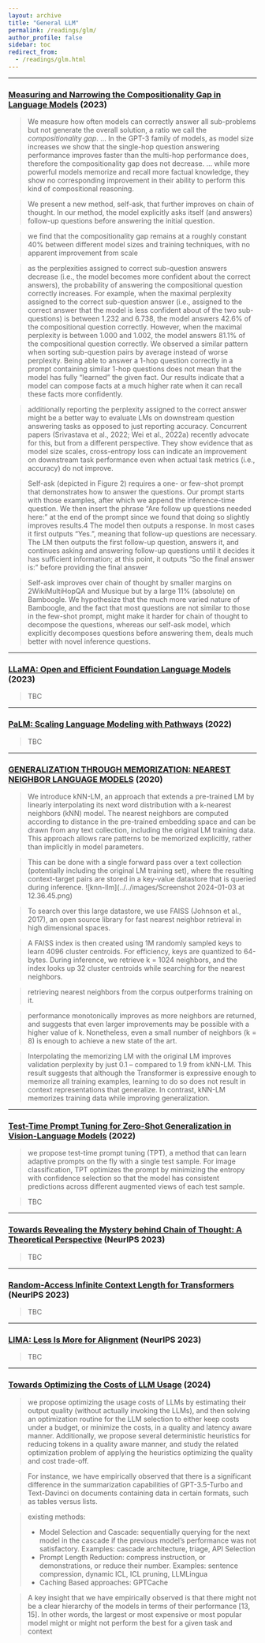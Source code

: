 ```yaml
---
layout: archive
title: "General LLM"
permalink: /readings/glm/
author_profile: false
sidebar: toc
redirect_from:
  - /readings/glm.html
---
```



---
### [Measuring and Narrowing the Compositionality Gap in Language Models](https://arxiv.org/pdf/2210.03350.pdf) (2023)

> We measure how often models can correctly answer all
sub-problems but not generate the overall solution, a ratio we call the *compositionality gap*.
... In the GPT-3 family
of models, as model size increases we show that
the single-hop question answering performance
improves faster than the multi-hop performance
does, therefore the compositionality gap does
not decrease. 
... while more powerful models memorize and
recall more factual knowledge, they show no
corresponding improvement in their ability to
perform this kind of compositional reasoning.

> We
present a new method, self-ask, that further improves on chain of thought. In our method,
the model explicitly asks itself (and answers)
follow-up questions before answering the initial question.

> we find that the compositionality gap remains at a roughly constant 40% between different
model sizes and training techniques, with no apparent improvement from scale 

> as the perplexities assigned to
correct sub-question answers decrease (i.e., the
model becomes more confident about the correct
answers), the probability of answering the compositional question correctly increases. For example,
when the maximal perplexity assigned to the correct sub-question answer (i.e., assigned to the correct answer that the model is less confident about
of the two sub-questions) is between 1.232 and
6.738, the model answers 42.6% of the compositional question correctly. However, when the maximal perplexity is between 1.000 and 1.002, the
model answers 81.1% of the compositional question correctly. We observed a similar pattern when
sorting sub-question pairs by average instead of
worse perplexity.
Being able to answer a 1-hop question correctly
in a prompt containing similar 1-hop questions does
not mean that the model has fully “learned” the
given fact. Our results indicate that a model can
compose facts at a much higher rate when it can recall these facts more confidently.

> additionally reporting the perplexity assigned to the correct answer
might be a better way to evaluate LMs on downstream question answering tasks as opposed to just
reporting accuracy. Concurrent papers (Srivastava
et al., 2022; Wei et al., 2022a) recently advocate for
this, but from a different perspective. They show
evidence that as model size scales, cross-entropy
loss can indicate an improvement on downstream
task performance even when actual task metrics
(i.e., accuracy) do not improve.

> Self-ask (depicted in Figure 2) requires a one- or
few-shot prompt that demonstrates how to answer
the questions. Our prompt starts with those examples, after which we append the inference-time
question. We then insert the phrase “Are follow up
questions needed here:” at the end of the prompt
since we found that doing so slightly improves results.4 The model then outputs a response. In most
cases it first outputs “Yes.”, meaning that follow-up
questions are necessary. The LM then outputs the
first follow-up question, answers it, and continues
asking and answering follow-up questions until it
decides it has sufficient information; at this point,
it outputs “So the final answer is:” before providing the final answer


> Self-ask improves over chain of thought
by smaller margins on 2WikiMultiHopQA and
Musique but by a large 11% (absolute) on Bamboogle. We hypothesize that the much more varied nature of Bamboogle, and the fact that most
questions are not similar to those in the few-shot
prompt, might make it harder for chain of thought
to decompose the questions, whereas our self-ask
model, which explicitly decomposes questions before answering them, deals much better with novel
inference questions. 


---
### [LLaMA: Open and Efficient Foundation Language Models](https://arxiv.org/pdf/2302.13971.pdf) (2023)

> TBC


---
### [PaLM: Scaling Language Modeling with Pathways](https://arxiv.org/pdf/2204.02311.pdf) (2022)

> TBC


---
### [GENERALIZATION THROUGH MEMORIZATION: NEAREST NEIGHBOR LANGUAGE MODELS](https://arxiv.org/pdf/1911.00172.pdf) (2020) 

> We introduce kNN-LM, an approach that extends a pre-trained LM by linearly interpolating its next
word distribution with a k-nearest neighbors (kNN) model. The nearest neighbors are computed
according to distance in the pre-trained embedding space and can be drawn from any text collection, including the original LM training data. This approach allows rare patterns to be memorized
explicitly, rather than implicitly in model parameters.

> This can be done with a single forward pass over a text collection (potentially including the original
LM training set), where the resulting context-target pairs are stored in a key-value datastore that is
queried during inference.
![knn-llm](../../images/Screenshot 2024-01-03 at 12.36.45.png)

> To search over this large datastore, we use FAISS (Johnson et al.,
2017), an open source library for fast nearest neighbor retrieval in high dimensional spaces. 

> A FAISS index is then created using 1M randomly sampled keys
to learn 4096 cluster centroids. For efficiency, keys are quantized to 64-bytes. During inference,
we retrieve k = 1024 neighbors, and the index looks up 32 cluster centroids while searching for
the nearest neighbors.

> retrieving nearest neighbors from the corpus outperforms training on it.

> performance monotonically improves as more neighbors are returned, and suggests that even larger
improvements may be possible with a higher value of k. Nonetheless, even a small number of
neighbors (k = 8) is enough to achieve a new state of the art.

> Interpolating the memorizing LM with the original LM improves validation perplexity by just 0.1
– compared to 1.9 from kNN-LM. This result suggests that although the Transformer is expressive
enough to memorize all training examples, learning to do so does not result in context representations
that generalize. In contrast, kNN-LM memorizes training data while improving generalization.


---
### [Test-Time Prompt Tuning for Zero-Shot Generalization in Vision-Language Models](https://proceedings.neurips.cc/paper_files/paper/2022/file/5bf2b802e24106064dc547ae9283bb0c-Paper-Conference.pdf) (2022)

> we propose test-time prompt tuning (TPT), a method that can learn
adaptive prompts on the fly with a single test sample. For image classification, TPT
optimizes the prompt by minimizing the entropy with confidence selection so that
the model has consistent predictions across different augmented views of each test
sample.

> TBC

---
### [Towards Revealing the Mystery behind Chain of Thought: A Theoretical Perspective](https://openreview.net/attachment?id=qHrADgAdYu&name=pdf) (NeurIPS 2023)

> TBC

---
### [Random-Access Infinite Context Length for Transformers](https://openreview.net/attachment?id=7eHn64wOVy&name=pdf) (NeurIPS 2023)

> TBC


---
### [LIMA: Less Is More for Alignment](https://proceedings.neurips.cc/paper_files/paper/2023/file/ac662d74829e4407ce1d126477f4a03a-Paper-Conference.pdf) (NeurIPS 2023)

> TBC


---
### [Towards Optimizing the Costs of LLM Usage](https://arxiv.org/pdf/2402.01742.pdf) (2024)

> we propose optimizing the usage costs of LLMs
by estimating their output quality (without actually invoking the
LLMs), and then solving an optimization routine for the LLM selection to either keep costs under a budget, or minimize the costs, in
a quality and latency aware manner.
Additionally, we propose
several deterministic heuristics for reducing tokens in a quality
aware manner, and study the related optimization problem of applying the heuristics optimizing the quality and cost trade-off.

> For instance, we have
empirically observed that there is a significant difference in the
summarization capabilities of GPT-3.5-Turbo and Text-Davinci on
documents containing data in certain formats, such as tables versus lists. 

> existing methods: 
> - Model Selection and Cascade: sequentially querying for the next model in the cascade if the previous model’s performance was not satisfactory.
Examples: cascade architecture, triage, API Selection
> - Prompt Length Reduction: compress instruction, or demonstrations, or reduce their number.
Examples: sentence compression, dynamic ICL, ICL pruning, LLMLingua
> - Caching Based approaches: GPTCache


> A key insight that we have empirically observed is that
there might not be a clear hierarchy of the models in terms of their
performance [13, 15]. In other words, the largest or most expensive
or most popular model might or might not perform the best for
a given task and context



<!-- ---
### []() ()

> TBC-->

